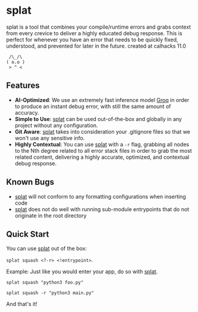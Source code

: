 # splat
splat is a tool that combines your compile/runtime errors and grabs context from every crevice to deliver a highly educated debug response. This is perfect for whenever you have an error that needs to be quickly fixed, understood, and prevented for later in the future.
created at calhacks 11.0
```
 /\_/\
( o.o )
 > ^ <
```
## Features
- **AI-Optimized**: We use an extremely fast inference model [Groq](https://groq.com/) in order to produce an instant debug error, with still the same amount of accuracy.
- **Simple to Use**: <ins>splat</ins> can be used out-of-the-box and globally in any project without any configuration.
- **Git Aware**: <ins>splat</ins> takes into consideration your .gitignore files so that we won't use any sensitive info.
- **Highly Contextual**: You can use <ins>splat</ins> with a `-r` flag, grabbing all nodes to the Nth degree related to all error stack files in order to grab the most related content, delivering a highly accurate, optimized, and contextual debug response.

## Known Bugs
- <ins>splat</ins> will not conform to any formatting configurations when inserting code
- <ins>splat</ins> does not do well with running sub-module entrypoints that do not originate in the root directory
  
## Quick Start
You can use <ins>splat</ins> out of the box:  

`splat squash <?-r> <!entrypoint>`.

Example:
Just like you would enter your app, do so with <ins>splat</ins>.  

`splat squash "python3 foo.py"`

`splat squash -r "python3 main.py"`

And that's it!
